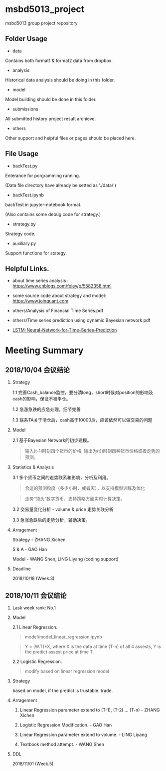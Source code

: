 # msbd5013_project
msbd5013 group project repository

## Folder Usage

* data

Contains both format1 & format2 data from dropbox.

* analysis

Historical data analysis should be doing in this folder.

* model

Model building should be done in this folder.

* submissions

All submitted history project result archieve.

* others

Other support and helpful files or pages should be placed here.

## File Usage

* backTest.py

Enterance for porgramming running.

(Data file directory have already be setted as './data/')

* backTest.ipynb

backTest in jupyter-notebook format.

(Also contains some debug code for strategy.)

* strategy.py

Strategy code.

* auxiliary.py

Support functions for stategy.


## Helpful Links.
* about time series analysis : https://www.cnblogs.com/foley/p/5582358.html

* some source code about strategy and model: https://www.joinquant.com

* others/Analysis of Financial Time Series.pdf

* others/Time series prediction using dynamic Bayesian network.pdf

* [LSTM-Neural-Network-for-Time-Series-Prediction](https://github.com/jaungiers/LSTM-Neural-Network-for-Time-Series-Prediction)

# Meeting Summary

## 2018/10/04 会议结论

1. Strategy

    1.1 完善Cash_balance监控，要分清long，short时候对position的影响及cash的影响，保证不被平仓。

    1.2 急涨急跌的应急处理。细节完善
   
    1.3 联系TA关于清仓后，cash高于10000后，应该依然可以做交易的问题


2. Model

    2.1 基于Bayesian Network的初步建模。
   
    > 输入(t-1)时刻四个货币的价格, 输出为(t))时刻四种货币价格或者走势的预测。


3. Statistics & Analysis

    3.1 多个货币之间的走势联系和影响，分析及利用。
    
    > 合适的预测粒度（多少小时、或者天），以支持模型训练及优化
    
    > 走势“领头”数字货币，支持策略方面实时计算决策。

    3.2 交易量变化分析 - volume & price 走势关联分析 

    3.3 急涨急跌后的走势分析，辅助决策。


4. Arragement
    
    Strategy - ZHANG Xichen

    S & A - GAO Han

    Model - WANG Shen, LING Liyang (coding support)

5. Deadline

    2018/10/18 (Week.3)


## 2018/10/11 会议结论

1. Lask week rank: No.1

2. Model

    2.1 Linear Regression.
    
    > model/model_linear_regression.ipynb
    
    > Y = (W.T)*X, where X is the data at time (T-n) of all 4 assests, Y is the predict assest price at time T.

    2.2 Logistic Regression.
    
    > modify based on linear regression model    

3. Strategy

    based on model, if the predict is trustable. trade.

4. Arragement

    1. Linear Regression parameter extend to (T-1), (T-2) ... (T-n) - ZHANG Xichen

    2. Logistic Regression Modification. - GAO Han

    3. Linear Regression parameter extend to volume. - LING Liyang

    4. Textbook method attempt. - WANG Shen

5. DDL

    2018/11/01 (Week.5)
